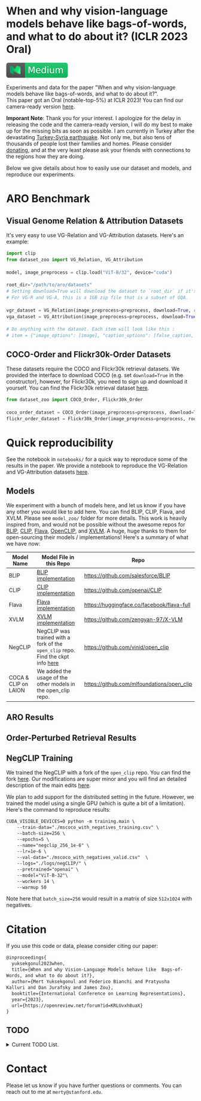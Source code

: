 # When and why vision-language models behave like bags-of-words, and what to do about it? (ICLR 2023 Oral)

[![Medium Blog Post](https://raw.githubusercontent.com/aleen42/badges/master/src/medium.svg)](https://towardsdatascience.com/your-vision-language-model-might-be-a-bag-of-words-30b1beaef7f8)

Experiments and data for the paper "When and why vision-language models behave like bags-of-words, and what to do about it?". <br>
This paper got an Oral (notable-top-5%) at ICLR 2023! You can find our camera-ready version [here](https://openreview.net/forum?id=KRLUvxh8uaX).


**Imporant Note**: Thank you for your interest. I apologize for the delay in releasing the code and the camera-ready version, I will do my best to make up for the missing bits as soon as possible. I am currently in Turkey after the devastating [Turkey-Syria earthquake](https://en.wikipedia.org/wiki/2023_Turkey%E2%80%93Syria_earthquake). Not only me, but also tens of thousands of people lost their families and homes. Please consider [donating](https://ahbap.org/), and at the very least please ask your friends with connections to the regions how they are doing. 

Below we give details about how to easily use our dataset and models, and reproduce our experiments.

# ARO Benchmark
## Visual Genome Relation & Attribution Datasets
It's very easy to use VG-Relation and VG-Attribution datasets. Here's an example:
```python
import clip
from dataset_zoo import VG_Relation, VG_Attribution

model, image_preprocess = clip.load("ViT-B/32", device="cuda")

root_dir="/path/to/aro/datasets"
# Setting download=True will download the dataset to `root_dir` if it's not already there. 
# For VG-R and VG-A, this is a 1GB zip file that is a subset of GQA.

vgr_dataset = VG_Relation(image_preprocess=preprocess, download=True, root_dir=root_dir)
vga_dataset = VG_Attribution(image_preprocess=preprocess, download=True, root_dir=root_dir)

# Do anything with the dataset. Each item will look like this : 
# item = {"image_options": [image], "caption_options": [false_caption, true_caption]}
```

## COCO-Order and Flickr30k-Order Datasets
These datasets require the COCO and Flickr30k retrieval datasets. We provided the interface to download COCO (e.g. set `download=True` in the constructor), however, for Flickr30k, you need to sign up and download it yourself. You can find the Flickr30k retrieval dataset [here](https://forms.illinois.edu/sec/229675).

```python
from dataset_zoo import COCO_Order, Flickr30k_Order

coco_order_dataset = COCO_Order(image_preprocess=preprocess, download=True, root_dir=root_dir) 
flickr_order_dataset = Flickr30k_Order(image_preprocess=preprocess, root_dir=root_dir)
```


# Quick reproducibility
See the notebook in `notebooks/` for a quick way to reproduce some of the results in the paper. We provide a notebook to reproduce the VG-Relation and VG-Attribution datasets [here](notebooks/Replicate%20ARO!%20VG-Relation%2C%20VG-Attribution.ipynb).

## Models
We experiment with a bunch of models here, and let us know if you have any other you would like to add here. You can find BLIP, CLIP, Flava, and XVLM. Please see `model_zoo/` folder for more details. This work is heavily inspired from, and would not be possible without the awesome repos for [BLIP](https://github.com/salesforce/BLIP), [CLIP](https://github.com/openai/CLIP), [Flava](https://huggingface.co/docs/transformers/model_doc/flava), [OpenCLIP](https://github.com/mlfoundations/open_clip), and [XVLM](https://github.com/zengyan-97/X-VLM). A huge, huge thanks to them for open-sourcing their models / implementations! Here's a summary of what we have now: 

Model Name | Model File in this Repo | Repo |
--- | --- | --- |
BLIP | [BLIP implementation](model_zoo/blip_models.py) | https://github.com/salesforce/BLIP |
CLIP | [CLIP implementation](model_zoo/clip_models.py) | https://github.com/openai/CLIP |
Flava | [Flava implementation](model_zoo/flava.py) | https://huggingface.co/facebook/flava-full |
XVLM | [XVLM implementation](model_zoo/xvlm_models.py) | https://github.com/zengyan-97/X-VLM |
NegCLIP | NegCLIP was trained with a fork of the `open_clip` repo. Find the ckpt info [here](model_zoo/__init__.py#L66)| https://github.com/vinid/open_clip |
COCA & CLIP on LAION | We added the usage of the other models in the open_clip repo.| https://github.com/mlfoundations/open_clip |


## ARO Results


## Order-Perturbed Retrieval Results


## NegCLIP Training
We trained the NegCLIP with a fork of the `open_clip` repo. You can find the fork [here](https://github.com/vinid/open_clip). Our modifications are super minor and you will find an detailed description of the main edits [here](https://github.com/vinid/neg_clip#negclip-implementation).

We plan to add support for the distributed setting in the future. However, we trained the model using a single GPU (which is quite a bit of a limitation). Here's the command to reproduce results:
```base
CUDA_VISIBLE_DEVICES=0 python -m training.main \
    --train-data="./mscoco_with_negatives_training.csv" \
    --batch-size=256 \
    --epochs=5 \
    --name="negclip_256_1e-6" \
    --lr=1e-6 \
    --val-data="./mscoco_with_negatives_valid.csv"  \
    --logs="./logs/negCLIP/" \
    --pretrained="openai" \
    --model="ViT-B-32"\
    --workers 14 \
    --warmup 50
```
Note here that `batch_size=256` would result in a matrix of size `512x1024` with negatives.


# Citation
If you use this code or data, please consider citing our paper:

```
@inproceedings{
  yuksekgonul2023when,
  title={When and why Vision-Language Models behave like  Bags-of-Words, and what to do about it?},
  author={Mert Yuksekgonul and Federico Bianchi and Pratyusha   Kalluri and Dan Jurafsky and James Zou},
  booktitle={International Conference on Learning Representations},
  year={2023},
  url={https://openreview.net/forum?id=KRLUvxh8uaX}
}
```


## TODO
<details>
<summary> Current TODO List.</summary>

| Name | Description | Status |
| --- | --- | --- |
| Add support for distributed training | We trained NegCLIP with a single GPU, and we plan to add support for distributed training in the future. | :white_check_mark: |
| Add negative generation | How to generate negatives for negclip. This could also be on the forked repo. | :white_check_mark: |

</details>

# Contact 
Please let us know if you have further questions or comments. You can reach out to me at `merty@stanford.edu`. 
